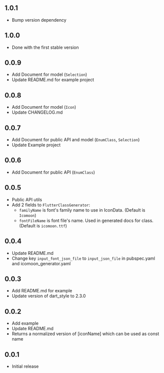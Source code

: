 ## 1.0.1

- Bump version dependency

## 1.0.0

- Done with the first stable version

## 0.0.9

- Add Document for model (`Selection`)
- Update README.md for example project

## 0.0.8

- Add Document for model (`Icon`)
- Update CHANGELOG.md

## 0.0.7

- Add Document for public API and model (`EnumClass`, `Selection`)
- Update Example project

## 0.0.6

- Add Document for public API (`EnumClass`)

## 0.0.5

- Public API utils
- Add 2 fields to `FlutterClassGenerator`:
  - `familyName` is font's family name to use in IconData. (Default is `Icomoon`)
  - `fontFileName` is font file's name. Used in generated docs for class. (Default is `icomoon.ttf`)

## 0.0.4

- Update README.md
- Change key `input_font_json_file` to `input_json_file` in pubspec.yaml and icomoon_generator.yaml

## 0.0.3

- Add README.md for example
- Update version of dart_style to 2.3.0

## 0.0.2

- Add example
- Update README.md
- Returns a normalized version of [iconName] which can be used as const name

## 0.0.1

- Initial release
